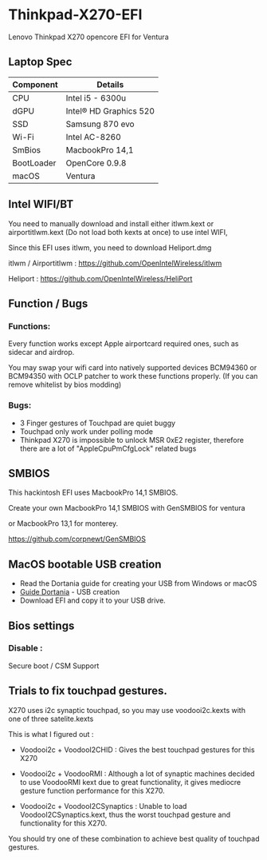 # Thinkpad-X270-EFI
Lenovo Thinkpad X270 opencore EFI for Ventura


## Laptop Spec

| Component        | Details                            |
| ---------------- | ---------------------------------- |
| CPU              | Intel i5 - 6300u                   |
| dGPU             | Intel® HD Graphics 520             |
| SSD              | Samsung 870 evo                    |
| Wi-Fi            | Intel AC-8260                      |
| SmBios           | MacbookPro 14,1                    |
| BootLoader       | OpenCore 0.9.8                     |
| macOS            | Ventura                            |




## Intel WIFI/BT

You need to manually download and install either itlwm.kext or airportitlwm.kext (Do not load both kexts at once) to use intel WIFI,

Since this EFI uses itlwm, you need to download Heliport.dmg

itlwm / Airportitlwm : https://github.com/OpenIntelWireless/itlwm

Heliport : https://github.com/OpenIntelWireless/HeliPort


## Function / Bugs


### Functions:

Every function works except Apple airportcard required ones, such as sidecar and airdrop. 

You may swap your wifi card into natively supported devices BCM94360 or BCM94350 with OCLP patcher to work these functions properly. (If you can remove whitelist by bios modding)



### Bugs:

- 3 Finger gestures of Touchpad are quiet buggy
- Touchpad only work under polling mode
- Thinkpad X270 is impossible to unlock MSR 0xE2 register, therefore there are a lot of "AppleCpuPmCfgLock" related bugs


## SMBIOS

This hackintosh EFI uses MacbookPro 14,1 SMBIOS.

Create your own MacbookPro 14,1 SMBIOS with GenSMBIOS for ventura

or MacbookPro 13,1 for monterey.

https://github.com/corpnewt/GenSMBIOS



## MacOS bootable USB creation

- Read the Dortania guide for creating your USB from Windows or macOS
- [Guide Dortania](https://dortania.github.io/OpenCore-Install-Guide/installer-guide/) - USB creation
- Download EFI and copy it to your USB drive.



## Bios settings


### Disable : 

Secure boot / CSM Support

            
## Trials to fix touchpad gestures.

X270 uses i2c synaptic touchpad, so you may use voodooi2c.kexts with one of three satelite.kexts

This is what I figured out :

- Voodooi2c + VoodooI2CHID : Gives the best touchpad gestures for this X270

- Voodooi2c + VoodooRMI : Although a lot of synaptic machines decided to use VoodooRMI kext due to great functionality, it gives mediocre gesture function performance for this X270.

- Voodooi2c + VoodooI2CSynaptics : Unable to load VoodooI2CSynaptics.kext, thus the worst touchpad gesture and functionality for this X270.

You should try one of these combination to achieve best quality of touchpad gestures.
